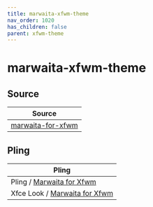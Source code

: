 ```yaml
---
title: marwaita-xfwm-theme
nav_order: 1020
has_children: false
parent: xfwm-theme
---
```



# marwaita-xfwm-theme


## Source

| Source |
| --- |
| [marwaita-for-xfwm](https://gitlab.com/wednesbunny/marwaita-for-xfwm) |


## Pling

| Pling |
| --- |
| Pling / [Marwaita for Xfwm](https://www.pling.com/p/1877124) |
| Xfce Look / [Marwaita for Xfwm](https://www.xfce-look.org/p/1877124) |
